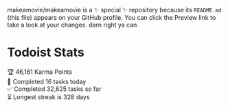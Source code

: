 makeamovie/makeamovie is a ✨ special ✨ repository because its `README.md` (this file) appears on your GitHub profile.
You can click the Preview link to take a look at your changes. darn right ya can

# Todoist Stats

<!-- TODO-IST:START -->
🏆  46,161 Karma Points           
🌸  Completed 16 tasks today           
✅  Completed 32,625 tasks so far           
⏳  Longest streak is 328 days
<!-- TODO-IST:END -->
